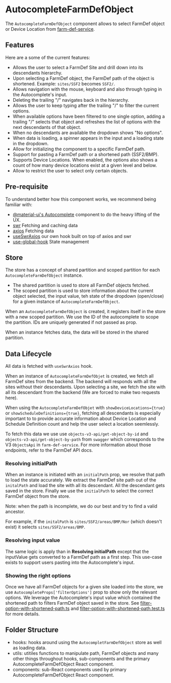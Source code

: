 # AutocompleteFarmDefObject

The `AutocompleteFarmDefObject` component allows to select FarmDef object or Device Location from [farm-def-service](https://github.com/PlentyAg/farm-def-service).

## Features

Here are a some of the current features:

- Allows the user to select a FarmDef Site and drill down into its descendants hierarchy.
- Upon selecting a FarmDef object, the FarmDef path of the object is shortened. Example: `sites/SSF2` becomes `SSF2/`.
- Allows navigation with the mouse, keyboard and also through typing in the Autocomplete's input.
- Deleting the trailing "/" navigates back in the hierarchy.
- Allows the user to keep typing after the trailing "/" to filter the current options.
- When available options have been filtered to one single option, adding a trailing "/" selects that object and refreshes
  the list of options with the next descendants of that object.
- When no descendants are available the dropdown shows "No options".
- When data is loading, a spinner appears in the input and a loading state in the dropdown.
- Allow for initializing the component to a specific FarmDef path.
- Support for pasting a FarmDef path or a shortened path (SSF2/BMP).
- Supports Device Locations. When enabled, the options also shows a count of how many device locations exist at a given level and below.
- Allow to restrict the user to select only certain objects.

## Pre-requisite

To understand better how this component works, we recommend being familiar with:

- [@material-ui's Autocomplete](https://material-ui.com/components/autocomplete/) component to do the heavy lifting of the UX.
- [swr](https://github.com/vercel/swr) Fetching and caching data
- [axios](https://github.com/axios/axios) Fetching data
- [useSwrAxios](https://github.com/PlentyAg/Sprout/tree/master/frontend/core/src/hooks/use-swr-axios) our own hook built on top of axios and swr
- [use-global-hook](https://github.com/andregardi/use-global-hook) State management

## Store

The store has a concept of shared partition and scoped partition for each `AutocompleteFarmDefObject` instance.

- The shared partition is used to store all FarmDef objects fetched.
- The scoped partition is used to store information about the current object selected, the input value, teh state of the dropdown (open/close) for a given instance of `AutocompleteFarmDefObject`.

When an `AutocompleteFarmDefObject` is created, it registers itself in the store with a new scoped partition. We use the ID of the autocomplete to scope the partition. IDs are uniquely generated if not passed as prop.

When an instance fetches data, the data will be stored in the shared partition.

## Data Lifecycle

All data is fetched with `useSwrAxios` hook.

When an instance of `AutocompleteFarmDefObjet` is created, we fetch all FarmDef sites from the backend. The backend will responds with all the sites without their descendants. Upon selecting a site, we fetch the site with all its descendant from the backend (We are forced to make two requests here).

When using the `AutocompleteFarmDefObjet` with `showDeviceLocations={true}` or `showScheduleDefinitions={true}`, fetching all descendants is especially important to to provide accurate information about Device Location and Schedule Definition count and help the user select a location seemlessly.

To fetch this data we use use `objects-v3-api/get-object-by-id` and `objects-v3-api/get-object-by-path` from `swagger` which corresponds to the V3 `ObjectsApi` in `farm-def-service`. For more information about those endpoints, refer to the FarmDef API docs.

### Resolving initialPath

When an instance is initiated with an `initialPath` prop, we resolve that path to load the state accurately. We extract the FarmDef site path out of the `initalPath` and load the site with all its descendant. All the descendant gets saved in the store. Finally we use the `initialPath` to select the correct FarmDef object from the store.

Note: when the path is incomplete, we do our best and try to find a valid ancestor.

For example, if the `initalPath` is `sites/SSF2/areas/BMP/Nor` (which doesn't exist) it selects `sites/SSF2/areas/BMP`.

### Resolving input value

The same logic is apply than in **Resolving initialPath** except that the inputValue gets converted to a FarmDef path as a first step. This use-case exists to support users pasting into the Autocomplete's input.

### Showing the right options

Once we have all FarmDef objects for a given site loaded into the store, we use `AutocompleteProps['filterOptions']` prop to show only the relevant options. We leverage the Autocomplete's input value which contained the shortened path to filters FarmDef object saved in the store. See [filter-option-with-shortened-path.ts](https://github.com/PlentyAg/Sprout/tree/master/frontend/brand-ui/src/components/autocomplete-farm-def-object/utils/filter-option-with-shortened-path.ts) and [filter-option-with-shortened-path.test.ts](https://github.com/PlentyAg/Sprout/tree/master/frontend/brand-ui/src/components/autocomplete-farm-def-object/utils/filter-option-with-shortened-path.test.ts) for more details.

## Folder Structure

- hooks: hooks around using the `AutocompletFarmDefObject` store as well as loading data.
- utils: utitiles functions to manipulate path, FarmDef objects and many other things throughout hooks, sub-components and the primary AutocompleteFarmDefObject React component.
- components: sub-React components used by primary AutocompleteFarmDefObject React component.
